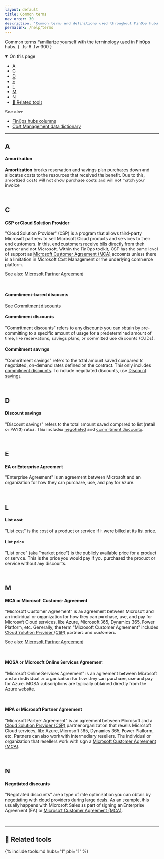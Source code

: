 ```yaml
---
layout: default
title: Common terms
nav_order: 30
description: 'Common terms and definitions used throughout FinOps hubs.'
permalink: /help/terms
---
```


<span class="fs-9 d-block mb-4">Common terms</span>
Familiarize yourself with the terminology used in FinOps hubs.
{: .fs-6 .fw-300 }

<details open markdown="1">
   <summary class="fs-2 text-uppercase">On this page</summary>

- [A](#a)
- [C](#c)
- [D](#d)
- [E](#e)
- [L](#l)
- [M](#m)
- [N](#n)
- [🧰 Related tools](#-related-tools)

See also:

- [FinOps hubs columns](./data-dictionary.md)
- [Cost Management data dictionary](https://learn.microsoft.com/azure/cost-management-billing/automate/understand-usage-details-fields)

</details>

---

<!-- markdownlint-disable heading-increment -->

## A

#### Amortization

**Amortization** breaks reservation and savings plan purchases down and allocates costs to the resources that received the benefit. Due to this, amortized costs will not show purchase costs and will not match your invoice.

<br>

## C

#### CSP or Cloud Solution Provider

"Cloud Solution Provider" (CSP) is a program that allows third-party Microsoft partners to sell Microsoft Cloud products and services to their end customers. In this, end customers receive bills directly from their partner and not Microsoft. Within the FinOps toolkit, CSP has the same level of support as [Microsoft Customer Agreement (MCA)](#mca-or-microsoft-customer-agreement) accounts unless there is a limitation in Microsoft Cost Management or the underlying commerce platform.

See also: [Microsoft Partner Agreement](#mpa-or-microsoft-partner-agreement)

<br>

#### Commitment-based discounts

See [Commitment discounts](#commitment-discounts).

#### Commitment discounts

"Commitment discounts" refers to any discounts you can obtain by pre-committing to a specific amount of usage for a predetermined amount of time, like reservations, savings plans, or committed use discounts (CUDs).

#### Commitment savings

"Commitment savings" refers to the total amount saved compared to negotiated, on-demand rates defined on the contract. This only includes [commitment discounts](#commitment-discounts). To include negotiated discounts, use [Discount savings](#discount-savings).

<br>

## D

#### Discount savings

"Discount savings" refers to the total amount saved compared to list (retail or PAYG) rates. This includes [negotiated](#negotiated-discounts) and [commitment discounts](#commitment-discounts).

<br>

## E

#### EA or Enterprise Agreement

"Enterprise Agreement" is an agreement between Microsoft and an organization for how they can purchase, use, and pay for Azure.

<br>

## L

#### List cost

"List cost" is the cost of a product or service if it were billed at its [list price](#list-price).

#### List price

"List price" (aka "market price") is the publicly available price for a product or service. This is the price you would pay if you purchased the product or service without any discounts.

<br>

## M

#### MCA or Microsoft Customer Agreement

"Microsoft Customer Agreement" is an agreement between Microsoft and an individual or organization for how they can purchase, use, and pay for Microsoft Cloud services, like Azure, Microsoft 365, Dynamics 365, Power Platform, etc. Generally, the term "Microsoft Customer Agreement" includes [Cloud Solution Provider (CSP)](#csp-or-cloud-solution-provider) partners and customers.

See also: [Microsoft Partner Agreement](#mpa-or-microsoft-partner-agreement)

<br>

#### MOSA or Microsoft Online Services Agreement

"Microsoft Online Services Agreement" is an agreement between Microsoft and an individual or organization for how they can purchase, use and pay for Azure. MOSA subscriptions are typically obtained directly from the Azure website.

<br>

#### MPA or Microsoft Partner Agreement

"Microsoft Partner Agreement" is an agreement between Microsoft and a [Cloud Solution Provider (CSP)](#csp-or-cloud-solution-provider) partner organization that resells Microsoft Cloud services, like Azure, Microsoft 365, Dynamics 365, Power Platform, etc. Partners can also work with intermediary resellers. The individual or organization that resellers work with sign a [Microsoft Customer Agreement (MCA)](#mca-or-microsoft-customer-agreement).

<br>

## N

#### Negotiated discounts

"Negotiated discounts" are a type of rate optimization you can obtain by negotiating with cloud providers during large deals. As an example, this usually happens with Microsoft Sales as part of signing an Enterprise Agreement (EA) or [Microsoft Customer Agreement (MCA)](#mca-or-microsoft-customer-agreement).

<!-- markdownlint-restore -->

<br>

---

## 🧰 Related tools

{% include tools.md hubs="1" pbi="1" %}

<br>
